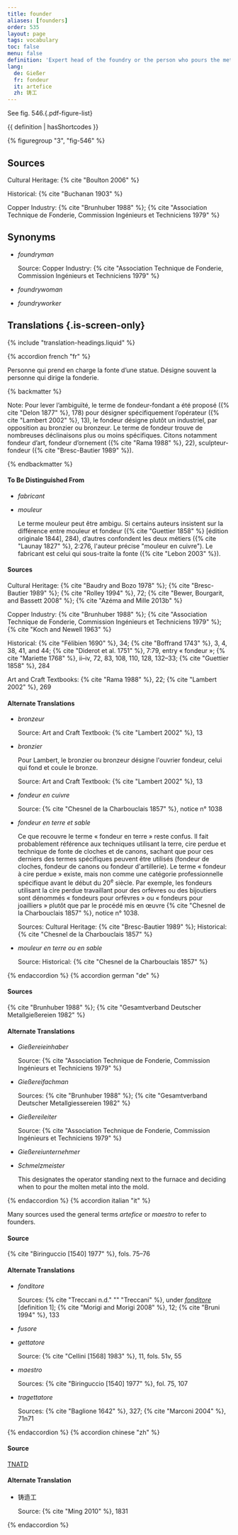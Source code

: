```yaml
---
title: founder
aliases: [founders]
order: 535
layout: page
tags: vocabulary
toc: false
menu: false
definition: 'Expert head of the foundry or the person who pours the metal. Person(s) responsible for the translation of the artist’s sculptural {% def "model" %} into cast metal sculptures. This may entail a variety of specialized operations, from {% def "mold" %} making to wax chasing, investing, alloying, casting, {% def "fettling" %}, assembling, {% def "chasing" %}, and patination. The artist may in some cases also take on one or more of these roles.'
lang:
  de: Gießer
  fr: fondeur
  it: artefice
  zh: 铸工
---
```


See fig. 546.{.pdf-figure-list}

{{ definition | hasShortcodes }}

{% figuregroup "3", "fig-546" %}

## Sources

Cultural Heritage: {% cite "Boulton 2006" %}

Historical: {% cite "Buchanan 1903" %}

Copper Industry: {% cite "Brunhuber 1988" %}; {% cite "Association Technique de Fonderie, Commission Ingénieurs et Techniciens 1979" %}

## Synonyms

- *foundryman*

    Source: Copper Industry: {% cite "Association Technique de Fonderie, Commission Ingénieurs et Techniciens 1979" %}

- *foundrywoman*

- *foundryworker*

## Translations {.is-screen-only}

<div class="accordion">
{% include "translation-headings.liquid" %}

{% accordion french "fr" %}

Personne qui prend en charge la fonte d’une statue. Désigne souvent la personne qui dirige la fonderie.

{% backmatter %}

Note: Pour lever l’ambiguïté, le terme de fondeur-fondant a été proposé ({% cite "Delon 1877" %}, 178) pour désigner spécifiquement l’opérateur ({% cite "Lambert 2002" %}, 13), le fondeur désigne plutôt un industriel, par opposition au bronzier ou bronzeur. Le terme de fondeur trouve de nombreuses déclinaisons plus ou moins spécifiques. Citons notamment fondeur d’art, fondeur d’ornement ({% cite "Rama 1988" %}, 22), sculpteur-fondeur ({% cite "Bresc-Bautier 1989" %}).

{% endbackmatter %}

#### To Be Distinguished From

- *fabricant*

- *mouleur*

    Le terme mouleur peut être ambigu. Si certains auteurs insistent sur la différence entre mouleur et fondeur ({% cite "Guettier 1858" %} [édition originale 1844], 284), d’autres confondent les deux métiers ({% cite "Launay 1827" %}, 2:276, l'auteur précise "mouleur en cuivre"). Le fabricant est celui qui sous-traite la fonte ({% cite "Lebon 2003" %}).

#### Sources

Cultural Heritage: {% cite "Baudry and Bozo 1978" %}; {% cite "Bresc-Bautier 1989" %}; {% cite "Rolley 1994" %}, 72; {% cite "Bewer, Bourgarit, and Bassett 2008" %}; {% cite "Azéma and Mille 2013b" %}

Copper Industry: {% cite "Brunhuber 1988" %}; {% cite "Association Technique de Fonderie, Commission Ingénieurs et Techniciens 1979" %}; {% cite "Koch and Newell 1963" %}

Historical: {% cite "Félibien 1690" %}, 34; {% cite "Boffrand 1743" %}, 3, 4, 38, 41, and 44; {% cite "Diderot et al. 1751" %}, 7:79, entry « fondeur »; {% cite "Mariette 1768" %}, ii–iv, 72, 83, 108, 110, 128, 132–33; {% cite "Guettier 1858" %}, 284

Art and Craft Textbooks: {% cite "Rama 1988" %}, 22; {% cite "Lambert 2002" %}, 269

#### Alternate Translations

- *bronzeur*

    Source: Art and Craft Textbook: {% cite "Lambert 2002" %}, 13

- *bronzier*

    Pour Lambert, le bronzier ou bronzeur désigne l'ouvrier fondeur, celui qui fond et coule le bronze.

    Source: Art and Craft Textbook: {% cite "Lambert 2002" %}, 13

- *fondeur en cuivre*

    Source: {% cite "Chesnel de la Charbouclais 1857" %}, notice n° 1038

- *fondeur en terre et sable*

    Ce que recouvre le terme « fondeur en terre » reste confus. Il fait probablement référence aux techniques utilisant la terre, cire perdue et technique de fonte de cloches et de canons, sachant que pour ces derniers des termes spécifiques peuvent être utilisés (fondeur de cloches, fondeur de canons ou fondeur d'artillerie). Le terme « fondeur à cire perdue » existe, mais non comme une catégorie professionnelle spécifique avant le début du 20<sup>e</sup> siècle. Par exemple, les fondeurs utilisant la cire perdue travaillant pour des orfèvres ou des bijoutiers sont dénommés « fondeurs pour orfèvres » ou « fondeurs pour joailliers » plutôt que par le procédé mis en œuvre {% cite "Chesnel de la Charbouclais 1857" %}, notice n° 1038.

    Sources: Cultural Heritage: {% cite "Bresc-Bautier 1989" %}; Historical: {% cite "Chesnel de la Charbouclais 1857" %}

- *mouleur en terre ou en sable*

    Source: Historical: {% cite "Chesnel de la Charbouclais 1857" %}

{% endaccordion %}
{% accordion german "de" %}

#### Sources

{% cite "Brunhuber 1988" %}; {% cite "Gesamtverband Deutscher Metallgießereien 1982" %}

#### Alternate Translations

- *Gießereieinhaber*

    Source: {% cite "Association Technique de Fonderie, Commission Ingénieurs et Techniciens 1979" %}

- *Gießereifachman*

    Sources: {% cite "Brunhuber 1988" %}; {% cite "Gesamtverband Deutscher Metallgiessereien 1982" %}

- *Gießereileiter*

    Source: {% cite "Association Technique de Fonderie, Commission Ingénieurs et Techniciens 1979" %}

- *Gießereiunternehmer*

- *Schmelzmeister*

    This designates the operator standing next to the furnace and deciding when to pour the molten metal into the mold.

{% endaccordion %}
{% accordion italian "it" %}

Many sources used the general terms *artefice* or *maestro* to refer to founders.

#### Source

{% cite "Biringuccio [1540] 1977" %}, fols. 75–76

#### Alternate Translations

- *fonditore*

    Sources: {% cite "Treccani n.d." "" "Treccani" %}, under [*fonditore*](https://www.treccani.it/vocabolario/ricerca/fonditore/) [definition 1]; {% cite "Morigi and Morigi 2008" %}, 12; {% cite "Bruni 1994" %}, 133

- *fusore*

- *gettatore*

    Source: {% cite "Cellini [1568] 1983" %}, 11, fols. 51v, 55

- *maestro*

    Sources: {% cite "Biringuccio [1540] 1977" %}, fol. 75, 107

- *tragettatore*

    Sources: {% cite "Baglione 1642" %}, 327; {% cite "Marconi 2004" %}, 71n71

{% endaccordion %}
{% accordion chinese "zh" %}

#### Source

[TNATD](https://terms.naer.edu.tw/detail/626946/?index=3)

#### Alternate Translation

- <span lang="zh">铸造工</span>

    Source: {% cite "Ming 2010" %}, 1831

{% endaccordion %}

</div>
